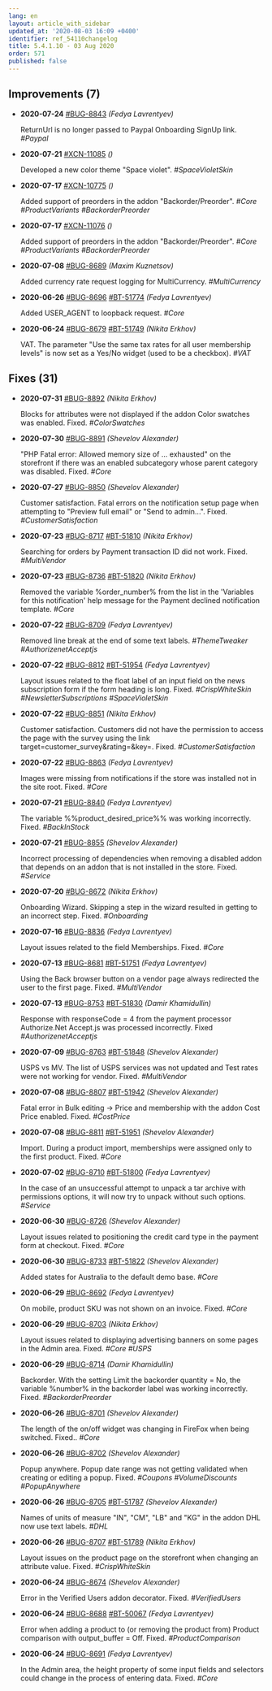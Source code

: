 ```yaml
---
lang: en
layout: article_with_sidebar
updated_at: '2020-08-03 16:09 +0400'
identifier: ref_54110changelog
title: 5.4.1.10 - 03 Aug 2020
order: 571
published: false
---
```

## Improvements (7)
* **2020-07-24** [#BUG-8843](https://xcn.myjetbrains.com/youtrack/issue/BUG-8843) _(Fedya Lavrentyev)_

  ReturnUrl is no longer passed to Paypal Onboarding SignUp link. _#Paypal_

* **2020-07-21** [#XCN-11085](https://xcn.myjetbrains.com/youtrack/issue/XCN-11085) _()_

  Developed a new color theme "Space violet". _#SpaceVioletSkin_

* **2020-07-17** [#XCN-10775](https://xcn.myjetbrains.com/youtrack/issue/XCN-10775) _()_

  Added support of preorders in the addon "Backorder/Preorder". _#Core #ProductVariants #BackorderPreorder_

* **2020-07-17** [#XCN-11076](https://xcn.myjetbrains.com/youtrack/issue/XCN-11076) _()_

  Added support of preorders in the addon "Backorder/Preorder". _#Core #ProductVariants #BackorderPreorder_

* **2020-07-08** [#BUG-8689](https://xcn.myjetbrains.com/youtrack/issue/BUG-8689) _(Maxim Kuznetsov)_

  Added currency rate request logging for MultiCurrency. _#MultiCurrency_

* **2020-06-26** [#BUG-8696](https://xcn.myjetbrains.com/youtrack/issue/BUG-8696) [#BT-51774](https://bt.x-cart.com/view.php?id=51774) _(Fedya Lavrentyev)_

  Added USER_AGENT to loopback request. _#Core_

* **2020-06-24** [#BUG-8679](https://xcn.myjetbrains.com/youtrack/issue/BUG-8679) [#BT-51749](https://bt.x-cart.com/view.php?id=51749) _(Nikita Erkhov)_

  VAT. The parameter "Use the same tax rates for all user membership levels" is now set as a Yes/No widget (used to be a checkbox). _#VAT_


## Fixes (31)
* **2020-07-31** [#BUG-8892](https://xcn.myjetbrains.com/youtrack/issue/BUG-8892) _(Nikita Erkhov)_

  Blocks for attributes were not displayed if the addon Color swatches was enabled. Fixed. _#ColorSwatches_

* **2020-07-30** [#BUG-8891](https://xcn.myjetbrains.com/youtrack/issue/BUG-8891) _(Shevelov Alexander)_

  "PHP Fatal error: Allowed memory size of ... exhausted" on the storefront if there was an enabled subcategory whose parent category was disabled. Fixed. _#Core_

* **2020-07-27** [#BUG-8850](https://xcn.myjetbrains.com/youtrack/issue/BUG-8850) _(Shevelov Alexander)_

  Customer satisfaction. Fatal errors on the notification setup page when attempting to "Preview full email" or "Send to admin...". Fixed. _#CustomerSatisfaction_

* **2020-07-23** [#BUG-8717](https://xcn.myjetbrains.com/youtrack/issue/BUG-8717) [#BT-51810](https://bt.x-cart.com/view.php?id=51810) _(Nikita Erkhov)_

  Searching for orders by Payment transaction ID did not work. Fixed. _#MultiVendor_

* **2020-07-23** [#BUG-8736](https://xcn.myjetbrains.com/youtrack/issue/BUG-8736) [#BT-51820](https://bt.x-cart.com/view.php?id=51820) _(Nikita Erkhov)_

  Removed the variable %order_number% from the list in the 'Variables for this notification' help message for the Payment declined notification template. _#Core_

* **2020-07-22** [#BUG-8709](https://xcn.myjetbrains.com/youtrack/issue/BUG-8709) _(Fedya Lavrentyev)_

  Removed line break at the end of some text labels. _#ThemeTweaker #AuthorizenetAcceptjs_

* **2020-07-22** [#BUG-8812](https://xcn.myjetbrains.com/youtrack/issue/BUG-8812) [#BT-51954](https://bt.x-cart.com/view.php?id=51954) _(Fedya Lavrentyev)_

  Layout issues related to the float label of an input field on the news subscription form if the form heading is long. Fixed. _#CrispWhiteSkin #NewsletterSubscriptions #SpaceVioletSkin_

* **2020-07-22** [#BUG-8851](https://xcn.myjetbrains.com/youtrack/issue/BUG-8851) _(Nikita Erkhov)_

  Customer satisfaction. Customers did not have the permission to access the page with the survey using the link target=customer_survey&rating=<N>&key=<key>. Fixed. _#CustomerSatisfaction_

* **2020-07-22** [#BUG-8863](https://xcn.myjetbrains.com/youtrack/issue/BUG-8863) _(Fedya Lavrentyev)_

  Images were missing from notifications if the store was installed not in the site root. Fixed. _#Core_

* **2020-07-21** [#BUG-8840](https://xcn.myjetbrains.com/youtrack/issue/BUG-8840) _(Fedya Lavrentyev)_

  The variable %%product_desired_price%% was working incorrectly. Fixed. _#BackInStock_

* **2020-07-21** [#BUG-8855](https://xcn.myjetbrains.com/youtrack/issue/BUG-8855) _(Shevelov Alexander)_

  Incorrect processing of dependencies when removing a disabled addon that depends on an addon that is not installed in the store. Fixed. _#Service_

* **2020-07-20** [#BUG-8672](https://xcn.myjetbrains.com/youtrack/issue/BUG-8672) _(Nikita Erkhov)_

  Onboarding Wizard. Skipping a step in the wizard resulted in getting to an incorrect step. Fixed. _#Onboarding_

* **2020-07-16** [#BUG-8836](https://xcn.myjetbrains.com/youtrack/issue/BUG-8836) _(Fedya Lavrentyev)_

  Layout issues related to the field Memberships. Fixed. _#Core_

* **2020-07-13** [#BUG-8681](https://xcn.myjetbrains.com/youtrack/issue/BUG-8681) [#BT-51751](https://bt.x-cart.com/view.php?id=51751) _(Fedya Lavrentyev)_

  Using the Back browser button on a vendor page always redirected the user to the first page. Fixed. _#MultiVendor_

* **2020-07-13** [#BUG-8753](https://xcn.myjetbrains.com/youtrack/issue/BUG-8753) [#BT-51830](https://bt.x-cart.com/view.php?id=51830) _(Damir Khamidullin)_

  Response with responseCode = 4 from the payment processor Authorize.Net Accept.js was processed incorrectly. Fixed _#AuthorizenetAcceptjs_

* **2020-07-09** [#BUG-8763](https://xcn.myjetbrains.com/youtrack/issue/BUG-8763) [#BT-51848](https://bt.x-cart.com/view.php?id=51848) _(Shevelov Alexander)_

  USPS vs MV. The list of USPS services was not updated and Test rates were not working for vendor. Fixed. _#MultiVendor_

* **2020-07-08** [#BUG-8807](https://xcn.myjetbrains.com/youtrack/issue/BUG-8807) [#BT-51942](https://bt.x-cart.com/view.php?id=51942) _(Shevelov Alexander)_

  Fatal error in Bulk editing -> Price and membership with the addon Cost Price enabled. Fixed. _#CostPrice_

* **2020-07-08** [#BUG-8811](https://xcn.myjetbrains.com/youtrack/issue/BUG-8811) [#BT-51951](https://bt.x-cart.com/view.php?id=51951) _(Shevelov Alexander)_

  Import. During a product import, memberships were assigned only to the first product. Fixed. _#Core_

* **2020-07-02** [#BUG-8710](https://xcn.myjetbrains.com/youtrack/issue/BUG-8710) [#BT-51800](https://bt.x-cart.com/view.php?id=51800) _(Fedya Lavrentyev)_

  In the case of an unsuccessful attempt to unpack a tar archive with permissions options, it will now try to unpack without such options. _#Service_

* **2020-06-30** [#BUG-8726](https://xcn.myjetbrains.com/youtrack/issue/BUG-8726) _(Shevelov Alexander)_

  Layout issues related to positioning the credit card type in the payment form at checkout. Fixed. _#Core_

* **2020-06-30** [#BUG-8733](https://xcn.myjetbrains.com/youtrack/issue/BUG-8733) [#BT-51822](https://bt.x-cart.com/view.php?id=51822) _(Shevelov Alexander)_

  Added states for Australia to the default demo base. _#Core_

* **2020-06-29** [#BUG-8692](https://xcn.myjetbrains.com/youtrack/issue/BUG-8692) _(Fedya Lavrentyev)_

  On mobile, product SKU was not shown on an invoice. Fixed. _#Core_

* **2020-06-29** [#BUG-8703](https://xcn.myjetbrains.com/youtrack/issue/BUG-8703) _(Nikita Erkhov)_

  Layout issues related to displaying advertising banners on some pages in the Admin area. Fixed. _#Core #USPS_

* **2020-06-29** [#BUG-8714](https://xcn.myjetbrains.com/youtrack/issue/BUG-8714) _(Damir Khamidullin)_

  Backorder. With the setting Limit the backorder quantity = No, the variable %number% in the backorder label was working incorrectly. Fixed. _#BackorderPreorder_

* **2020-06-26** [#BUG-8701](https://xcn.myjetbrains.com/youtrack/issue/BUG-8701) _(Shevelov Alexander)_

  The length of the on/off widget was changing in FireFox when being switched. Fixed.. _#Core_

* **2020-06-26** [#BUG-8702](https://xcn.myjetbrains.com/youtrack/issue/BUG-8702) _(Shevelov Alexander)_

  Popup anywhere. Popup date range was not getting validated when creating or editing a popup. Fixed. _#Coupons #VolumeDiscounts #PopupAnywhere_

* **2020-06-26** [#BUG-8705](https://xcn.myjetbrains.com/youtrack/issue/BUG-8705) [#BT-51787](https://bt.x-cart.com/view.php?id=51787) _(Shevelov Alexander)_

  Names of units of measure "IN", "CM", "LB" and "KG" in the addon DHL now use text labels. _#DHL_

* **2020-06-26** [#BUG-8707](https://xcn.myjetbrains.com/youtrack/issue/BUG-8707) [#BT-51789](https://bt.x-cart.com/view.php?id=51789) _(Nikita Erkhov)_

  Layout issues on the product page on the storefront when changing an attribute value. Fixed. _#CrispWhiteSkin_

* **2020-06-24** [#BUG-8674](https://xcn.myjetbrains.com/youtrack/issue/BUG-8674) _(Shevelov Alexander)_

  Error in the Verified Users addon decorator. Fixed. _#VerifiedUsers_

* **2020-06-24** [#BUG-8688](https://xcn.myjetbrains.com/youtrack/issue/BUG-8688) [#BT-50067](https://bt.x-cart.com/view.php?id=50067) _(Fedya Lavrentyev)_

  Error when adding a product to (or removing the product from) Product comparison with output_buffer = Off. Fixed. _#ProductComparison_

* **2020-06-24** [#BUG-8691](https://xcn.myjetbrains.com/youtrack/issue/BUG-8691) _(Fedya Lavrentyev)_

  In the Admin area, the height property of some input fields and selectors could change in the process of entering data. Fixed. _#Core_

